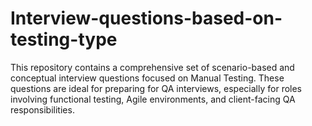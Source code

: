 # Interview-questions-based-on-testing-type
This repository contains a comprehensive set of scenario-based and conceptual interview questions focused on Manual Testing. These questions are ideal for preparing for QA interviews, especially for roles involving functional testing, Agile environments, and client-facing QA responsibilities.
